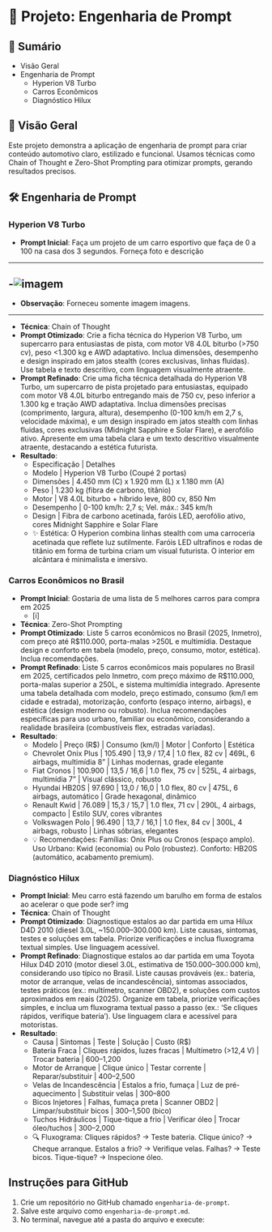 # 🚀 Projeto: Engenharia de Prompt
## 📑 Sumário
- Visão Geral
- Engenharia de Prompt
  - Hyperion V8 Turbo
  - Carros Econômicos
  - Diagnóstico Hilux

## 🌟 Visão Geral
Este projeto demonstra a aplicação de engenharia de prompt para criar conteúdo automotivo claro, estilizado e funcional. Usamos técnicas como Chain of Thought e Zero-Shot Prompting para otimizar prompts, gerando resultados precisos.

## 🛠️ Engenharia de Prompt

### Hyperion V8 Turbo
- **Prompt Inicial**: Faça um projeto de um carro esportivo que faça de 0 a 100 na casa dos 3 segundos. Forneça foto e descrição
---
  -![imagem](pergu)
  ---
  

- **Observação**: Forneceu somente imagem imagens.
---
- **Técnica**: Chain of Thought
- **Prompt Otimizado**: Crie a ficha técnica do Hyperion V8 Turbo, um supercarro para entusiastas de pista, com motor V8 4.0L biturbo (>750 cv), peso <1.300 kg e AWD adaptativo. Inclua dimensões, desempenho e design inspirado em jatos stealth (cores exclusivas, linhas fluidas). Use tabela e texto descritivo, com linguagem visualmente atraente.
- **Prompt Refinado**: Crie uma ficha técnica detalhada do Hyperion V8 Turbo, um supercarro de pista projetado para entusiastas, equipado com motor V8 4.0L biturbo entregando mais de 750 cv, peso inferior a 1.300 kg e tração AWD adaptativa. Inclua dimensões precisas (comprimento, largura, altura), desempenho (0-100 km/h em 2,7 s, velocidade máxima), e um design inspirado em jatos stealth com linhas fluidas, cores exclusivas (Midnight Sapphire e Solar Flare), e aerofólio ativo. Apresente em uma tabela clara e um texto descritivo visualmente atraente, destacando a estética futurista.
- **Resultado**:
  - Especificação | Detalhes
  - Modelo | Hyperion V8 Turbo (Coupé 2 portas)
  - Dimensões | 4.450 mm (C) x 1.920 mm (L) x 1.180 mm (A)
  - Peso | 1.230 kg (fibra de carbono, titânio)
  - Motor | V8 4.0L biturbo + híbrido leve, 800 cv, 850 Nm
  - Desempenho | 0-100 km/h: 2,7 s; Vel. máx.: 345 km/h
  - Design | Fibra de carbono acetinada, faróis LED, aerofólio ativo, cores Midnight Sapphire e Solar Flare
  - ✨ Estética: O Hyperion combina linhas stealth com uma carroceria acetinada que reflete luz sutilmente. Faróis LED ultrafinos e rodas de titânio em forma de turbina criam um visual futurista. O interior em alcântara é minimalista e imersivo.

### Carros Econômicos no Brasil
- **Prompt Inicial**: Gostaria de uma lista de 5 melhores carros para compra em 2025
  - [i]
- **Técnica**: Zero-Shot Prompting
- **Prompt Otimizado**: Liste 5 carros econômicos no Brasil (2025, Inmetro), com preço até R$110.000, porta-malas >250L e multimídia. Destaque design e conforto em tabela (modelo, preço, consumo, motor, estética). Inclua recomendações.
- **Prompt Refinado**: Liste 5 carros econômicos mais populares no Brasil em 2025, certificados pelo Inmetro, com preço máximo de R$110.000, porta-malas superior a 250L, e sistema multimídia integrado. Apresente uma tabela detalhada com modelo, preço estimado, consumo (km/l em cidade e estrada), motorização, conforto (espaço interno, airbags), e estética (design moderno ou robusto). Inclua recomendações específicas para uso urbano, familiar ou econômico, considerando a realidade brasileira (combustíveis flex, estradas variadas).
- **Resultado**:
  - Modelo | Preço (R$) | Consumo (km/l) | Motor | Conforto | Estética
  - Chevrolet Onix Plus | 105.490 | 13,9 / 17,4 | 1.0 flex, 82 cv | 469L, 6 airbags, multimídia 8” | Linhas modernas, grade elegante
  - Fiat Cronos | 100.900 | 13,5 / 16,6 | 1.0 flex, 75 cv | 525L, 4 airbags, multimídia 7” | Visual clássico, robusto
  - Hyundai HB20S | 97.690 | 13,0 / 16,0 | 1.0 flex, 80 cv | 475L, 6 airbags, automático | Grade hexagonal, dinâmico
  - Renault Kwid | 76.089 | 15,3 / 15,7 | 1.0 flex, 71 cv | 290L, 4 airbags, compacto | Estilo SUV, cores vibrantes
  - Volkswagen Polo | 96.490 | 13,7 / 16,1 | 1.0 flex, 84 cv | 300L, 4 airbags, robusto | Linhas sóbrias, elegantes
  - 💡 Recomendações: Famílias: Onix Plus ou Cronos (espaço amplo). Uso Urbano: Kwid (economia) ou Polo (robustez). Conforto: HB20S (automático, acabamento premium).

### Diagnóstico Hilux
- **Prompt Inicial**: Meu carro está fazendo um barulho em forma de estalos ao acelerar o que pode ser?
  img
- **Técnica**: Chain of Thought
- **Prompt Otimizado**: Diagnostique estalos ao dar partida em uma Hilux D4D 2010 (diesel 3.0L, ~150.000–300.000 km). Liste causas, sintomas, testes e soluções em tabela. Priorize verificações e inclua fluxograma textual simples. Use linguagem acessível.
- **Prompt Refinado**: Diagnostique estalos ao dar partida em uma Toyota Hilux D4D 2010 (motor diesel 3.0L, estimativa de 150.000–300.000 km), considerando uso típico no Brasil. Liste causas prováveis (ex.: bateria, motor de arranque, velas de incandescência), sintomas associados, testes práticos (ex.: multímetro, scanner OBD2), e soluções com custos aproximados em reais (2025). Organize em tabela, priorize verificações simples, e inclua um fluxograma textual passo a passo (ex.: ‘Se cliques rápidos, verifique bateria’). Use linguagem clara e acessível para motoristas.
- **Resultado**:
  - Causa | Sintomas | Teste | Solução | Custo (R$)
  - Bateria Fraca | Cliques rápidos, luzes fracas | Multímetro (>12,4 V) | Trocar bateria | 600–1,200
  - Motor de Arranque | Clique único | Testar corrente | Reparar/substituir | 400–2,500
  - Velas de Incandescência | Estalos a frio, fumaça | Luz de pré-aquecimento | Substituir velas | 300–800
  - Bicos Injetores | Falhas, fumaça preta | Scanner OBD2 | Limpar/substituir bicos | 300–1,500 (bico)
  - Tuchos Hidráulicos | Tique-tique a frio | Verificar óleo | Trocar óleo/tuchos | 300–2,000
  - 🔍 Fluxograma: Cliques rápidos? → Teste bateria. Clique único? → Cheque arranque. Estalos a frio? → Verifique velas. Falhas? → Teste bicos. Tique-tique? → Inspecione óleo.

## Instruções para GitHub
1. Crie um repositório no GitHub chamado `engenharia-de-prompt`.
2. Salve este arquivo como `engenharia-de-prompt.md`.
3. No terminal, navegue até a pasta do arquivo e execute:
